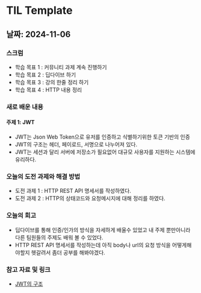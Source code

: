 # TIL Template

## 날짜: 2024-11-06

### 스크럼
- 학습 목표 1 : 커뮤니티 과제 계속 진행하기
- 학습 목표 2 : 딥다이브 하기
- 학습 목표 3 : 강의 한줄 정리 하기
- 학습 목표 4 : HTTP 내용 정리 

### 새로 배운 내용
#### 주제 1: JWT
- JWT는 Json Web Token으로 유저를 인증하고 식별하기위한 토큰 기반의 인증
- JWT의 구조는 헤더, 페이로드, 서명으로 나누어져 있다.
- JWT는 세션과 달리 서버에 저장소가 필요없어 대규모 사용자를 지원하는 시스템에 유리하다.


### 오늘의 도전 과제와 해결 방법
- 도전 과제 1 : HTTP REST API 명세서를 작성하였다. 
- 도전 과제 2 : HTTP의 상태코드와 요청메시지에 대해 정리를 하였다.
### 오늘의 회고
- 딥다이브를 통해 인증/인가의 방식을 자세하게 배울수 있었고 내 주제 뿐만아니라 다른 팀원들의 주제도 배워 볼 수 있었다.
- HTTP REST API 명세서를 작성하는데 아직 body나 url의 요청 방식을 어떻게해야할지 헷갈려서 좀더 공부를 해봐야겠다.

### 참고 자료 및 링크
- [JWT의 구조](https://blog.bizspring.co.kr/%ED%85%8C%ED%81%AC/jwt-json-web-token-%EA%B5%AC%EC%A1%B0-%EC%82%AC%EC%9A%A9/)
